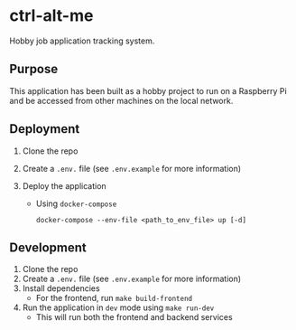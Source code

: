 # ctrl-alt-me

Hobby job application tracking system.

## Purpose

This application has been built as a hobby project to run on a Raspberry Pi and be accessed from other machines on the local network.

## Deployment

1. Clone the repo
1. Create a `.env.` file (see `.env.example` for more information)
1. Deploy the application

   - Using `docker-compose`

      ```shell
      docker-compose --env-file <path_to_env_file> up [-d]
      ```

## Development

1. Clone the repo
1. Create a `.env.` file (see `.env.example` for more information)
1. Install dependencies
   - For the frontend, run `make build-frontend`
1. Run the application in `dev` mode using `make run-dev`
   - This will run both the frontend and backend services
